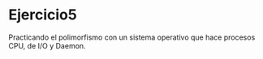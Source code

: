 # Ejercicio5
Practicando el polimorfismo con un sistema operativo que hace procesos CPU, de I/O y Daemon.
